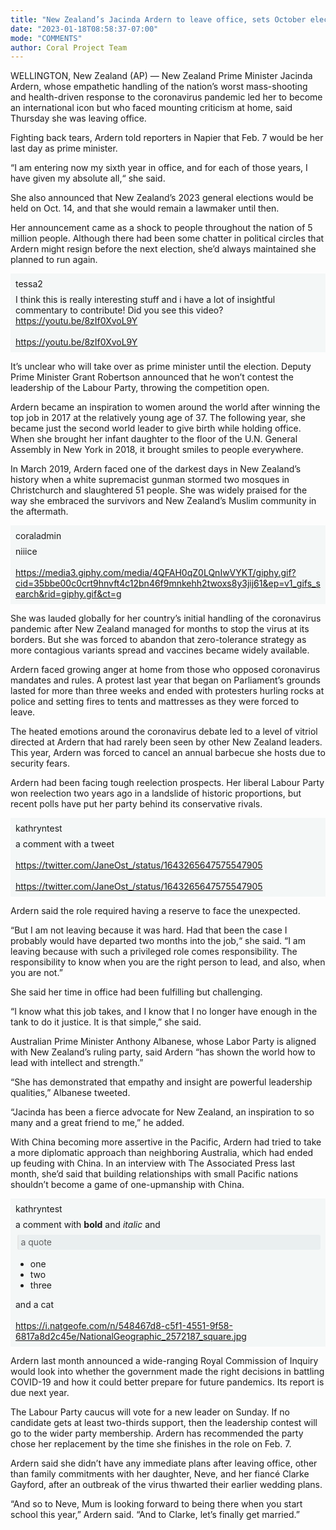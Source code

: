 ```yaml
---
title: "New Zealand’s Jacinda Ardern to leave office, sets October election"
date: "2023-01-18T08:58:37-07:00"
mode: "COMMENTS"
author: Coral Project Team
---
```



WELLINGTON, New Zealand (AP) — New Zealand Prime Minister Jacinda Ardern, whose empathetic handling of the nation’s worst mass-shooting and health-driven response to the coronavirus pandemic led her to become an international icon but who faced mounting criticism at home, said Thursday she was leaving office.

Fighting back tears, Ardern told reporters in Napier that Feb. 7 would be her last day as prime minister.

“I am entering now my sixth year in office, and for each of those years, I have given my absolute all,“ she said.

She also announced that New Zealand’s 2023 general elections would be held on Oct. 14, and that she would remain a lawmaker until then.

Her announcement came as a shock to people throughout the nation of 5 million people. Although there had been some chatter in political circles that Ardern might resign before the next election, she’d always maintained she planned to run again.

<div class="coral-comment-embed" style="background-color: #f4f7f7; padding: 8px;" data-commentID=327cc558-f419-4827-90fc-1c468677f698 data-allowReplies="true" data-reactionLabel="Respect"><div style="margin-bottom: 8px;">tessa2</div><div><div>I think this is really interesting stuff and i have a lot of insightful commentary to contribute! Did you see this video? <a href="https://youtu.be/8zIf0XvoL9Y" target="_blank" rel="noopener noreferrer ugc">https://youtu.be/8zIf0XvoL9Y</a><br></div><div><br><a href="https://youtu.be/8zIf0XvoL9Y" target="_blank" rel="noopener noreferrer ugc">https://youtu.be/8zIf0XvoL9Y</a></div></div></div>

It’s unclear who will take over as prime minister until the election. Deputy Prime Minister Grant Robertson announced that he won’t contest the leadership of the Labour Party, throwing the competition open.

Ardern became an inspiration to women around the world after winning the top job in 2017 at the relatively young age of 37. The following year, she became just the second world leader to give birth while holding office. When she brought her infant daughter to the floor of the U.N. General Assembly in New York in 2018, it brought smiles to people everywhere.

In March 2019, Ardern faced one of the darkest days in New Zealand’s history when a white supremacist gunman stormed two mosques in Christchurch and slaughtered 51 people. She was widely praised for the way she embraced the survivors and New Zealand’s Muslim community in the aftermath.

<div class="coral-comment-embed" style="background-color: #f4f7f7; padding: 8px;" data-commentID=f6562714-25f4-41bf-b1c1-fec0753e3b35 data-allowReplies="true" data-reactionLabel="Respect"><div style="margin-bottom: 8px;">coraladmin</div><div><div>niiice</div><div><br><a href="https://media3.giphy.com/media/4QFAH0qZ0LQnIwVYKT/giphy.gif?cid=35bbe00c0crt9hnvft4c12bn46f9mnkehh2twoxs8y3jij61&ep=v1_gifs_search&rid=giphy.gif&ct=g" target="_blank" rel="noopener noreferrer ugc">https://media3.giphy.com/media/4QFAH0qZ0LQnIwVYKT/giphy.gif?cid=35bbe00c0crt9hnvft4c12bn46f9mnkehh2twoxs8y3jij61&ep=v1_gifs_search&rid=giphy.gif&ct=g</a></div></div></div>

She was lauded globally for her country’s initial handling of the coronavirus pandemic after New Zealand managed for months to stop the virus at its borders. But she was forced to abandon that zero-tolerance strategy as more contagious variants spread and vaccines became widely available.

Ardern faced growing anger at home from those who opposed coronavirus mandates and rules. A protest last year that began on Parliament’s grounds lasted for more than three weeks and ended with protesters hurling rocks at police and setting fires to tents and mattresses as they were forced to leave.

The heated emotions around the coronavirus debate led to a level of vitriol directed at Ardern that had rarely been seen by other New Zealand leaders. This year, Ardern was forced to cancel an annual barbecue she hosts due to security fears.

Ardern had been facing tough reelection prospects. Her liberal Labour Party won reelection two years ago in a landslide of historic proportions, but recent polls have put her party behind its conservative rivals.

<div class="coral-comment-embed" style="background-color: #f4f7f7; padding: 8px;" data-commentID=d43da362-c2d2-4db6-a890-dbca8aa4f1b6 data-allowReplies="true" data-reactionLabel="Respect"><div style="margin-bottom: 8px;">kathryntest</div><div><div>a comment with a tweet<br></div><div><br></div><div><a href="https://twitter.com/JaneOst_/status/1643265647575547905" target="_blank" rel="noopener noreferrer ugc">https://twitter.com/JaneOst_/status/1643265647575547905</a><br></div><div><br><a href="https://twitter.com/JaneOst_/status/1643265647575547905" target="_blank" rel="noopener noreferrer ugc">https://twitter.com/JaneOst_/status/1643265647575547905</a></div></div></div>

Ardern said the role required having a reserve to face the unexpected.

“But I am not leaving because it was hard. Had that been the case I probably would have departed two months into the job,“ she said. “I am leaving because with such a privileged role comes responsibility. The responsibility to know when you are the right person to lead, and also, when you are not.”

She said her time in office had been fulfilling but challenging.

“I know what this job takes, and I know that I no longer have enough in the tank to do it justice. It is that simple,” she said.

Australian Prime Minister Anthony Albanese, whose Labor Party is aligned with New Zealand’s ruling party, said Ardern “has shown the world how to lead with intellect and strength.”

“She has demonstrated that empathy and insight are powerful leadership qualities,” Albanese tweeted.

“Jacinda has been a fierce advocate for New Zealand, an inspiration to so many and a great friend to me,” he added.

With China becoming more assertive in the Pacific, Ardern had tried to take a more diplomatic approach than neighboring Australia, which had ended up feuding with China. In an interview with The Associated Press last month, she’d said that building relationships with small Pacific nations shouldn’t become a game of one-upmanship with China.

<div class="coral-comment-embed" style="background-color: #f4f7f7; padding: 8px;" data-commentID=65bbca7b-9a5c-48c5-bdb1-1c419cdd1e43 data-allowReplies="true" data-reactionLabel="Respect"><div style="margin-bottom: 8px;">kathryntest</div><div><div>a comment with <b>bold</b> and <i>italic</i> and <br></div><blockquote style="background-color: #EAEFF0; border-radius: 3px; margin: 0.5rem 0 0.5rem 0.2rem; padding: 0.2rem;"><div>a quote<br></div></blockquote><ul><li>one<br></li><li>two<br></li><li>three<br></li></ul><div>and a cat</div><div><br><a href="https://i.natgeofe.com/n/548467d8-c5f1-4551-9f58-6817a8d2c45e/NationalGeographic_2572187_square.jpg" target="_blank" rel="noopener noreferrer ugc">https://i.natgeofe.com/n/548467d8-c5f1-4551-9f58-6817a8d2c45e/NationalGeographic_2572187_square.jpg</a></div></div></div>

Ardern last month announced a wide-ranging Royal Commission of Inquiry would look into whether the government made the right decisions in battling COVID-19 and how it could better prepare for future pandemics. Its report is due next year.

The Labour Party caucus will vote for a new leader on Sunday. If no candidate gets at least two-thirds support, then the leadership contest will go to the wider party membership. Ardern has recommended the party chose her replacement by the time she finishes in the role on Feb. 7.

Ardern said she didn’t have any immediate plans after leaving office, other than family commitments with her daughter, Neve, and her fiancé Clarke Gayford, after an outbreak of the virus thwarted their earlier wedding plans.

“And so to Neve, Mum is looking forward to being there when you start school this year,” Ardern said. “And to Clarke, let’s finally get married.”
